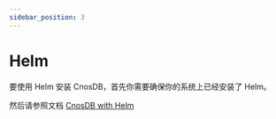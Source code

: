 ```yaml
---
sidebar_position: 3
---
```


# Helm

要使用 Helm 安装 CnosDB，首先你需要确保你的系统上已经安装了 Helm。

然后请参照文档 [CnosDB with Helm](/eco-integration/helm)
